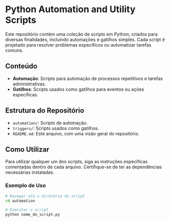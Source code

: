 # Python Automation and Utility Scripts

Este repositório contém uma coleção de scripts em Python, criados para diversas finalidades, incluindo automações e gatilhos simples. Cada script é projetado para resolver problemas específicos ou automatizar tarefas comuns.

## Conteúdo

- **Automação**: Scripts para automação de processos repetitivos e tarefas administrativas.
- **Gatilhos**: Scripts usados como gatilhos para eventos ou ações específicas.

## Estrutura do Repositório

- `automation/`: Scripts de automação.
- `triggers/`: Scripts usados como gatilhos.
- `README.md`: Este arquivo, com uma visão geral do repositório.

## Como Utilizar

Para utilizar qualquer um dos scripts, siga as instruções específicas comentadas dentro de cada arquivo. Certifique-se de ter as dependências necessárias instaladas.

### Exemplo de Uso

```bash
# Navegar até o diretório do script
cd automation

# Executar o script
python nome_do_script.py

